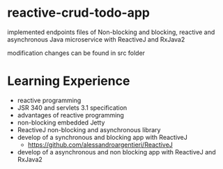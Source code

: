 # reactive-crud-todo-app

implemented endpoints files of Non-blocking and blocking, reactive and asynchronous Java microservice with ReactiveJ and RxJava2

modification changes can be found in src folder

# Learning Experience

- reactive programming
- JSR 340 and servlets 3.1 specification
- advantages of reactive programming
- non-blocking embedded Jetty
- ReactiveJ non-blocking and asynchronous library
- develop of a synchronous and blocking app with ReactiveJ
  - https://github.com/alessandroargentieri/ReactiveJ
- develop of a asynchronous and non blocking app with ReactiveJ and RxJava2
